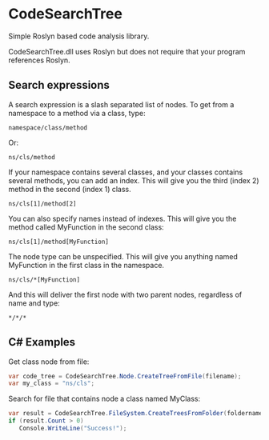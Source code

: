 # CodeSearchTree
Simple Roslyn based code analysis library.

CodeSearchTree.dll uses Roslyn but does not require that your program references Roslyn.

## Search expressions

A search expression is a slash separated list of nodes. To get from a namespace to a method via a class, type:

`namespace/class/method`

Or:

`ns/cls/method`

If your namespace contains several classes, and your classes contains several methods, you can add an index. This will give you the third (index 2) method in the second (index 1) class.

`ns/cls[1]/method[2]`

You can also specify names instead of indexes. This will give you the method called MyFunction in the second class:

`ns/cls[1]/method[MyFunction]`

The node type can be unspecified. This will give you anything named MyFunction in the first class in the namespace.

`ns/cls/*[MyFunction]`

And this will deliver the first node with two parent nodes, regardless of name and type:

`*/*/*`

## C# Examples

Get class node from file:

```C#
var code_tree = CodeSearchTree.Node.CreateTreeFromFile(filename);
var my_class = "ns/cls";
```

Search for file that contains node a class named MyClass:

```C#
var result = CodeSearchTree.FileSystem.CreateTreesFromFolder(foldername, "*/cls[MyClass]");
if (result.Count > 0)
   Console.WriteLine("Success!");
```
